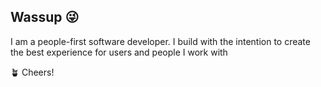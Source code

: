 ## Wassup 😜

I am a people-first software developer. I build with the intention to create the best experience for users and people I work with 

🪴 Cheers!
